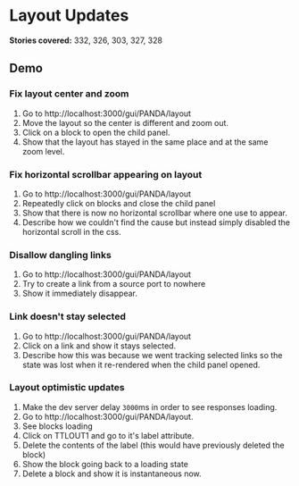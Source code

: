 # Layout Updates

**Stories covered:** 332, 326, 303, 327, 328

## Demo
### Fix layout center and zoom

1. Go to http://localhost:3000/gui/PANDA/layout
1. Move the layout so the center is different and zoom out.
1. Click on a block to open the child panel.
1. Show that the layout has stayed in the same place and at the same zoom level.

### Fix horizontal scrollbar appearing on layout

1. Go to http://localhost:3000/gui/PANDA/layout
1. Repeatedly click on blocks and close the child panel
1. Show that there is now no horizontal scrollbar where one use to appear.
1. Describe how we couldn't find the cause but instead simply disabled the horizontal scroll in the css.

### Disallow dangling links

1. Go to http://localhost:3000/gui/PANDA/layout
1. Try to create a link from a source port to nowhere
1. Show it immediately disappear.

### Link doesn't stay selected

1. Go to http://localhost:3000/gui/PANDA/layout
1. Click on a link and show it stays selected.
1. Describe how this was because we went tracking selected links so the state was lost when it re-rendered when the child panel opened.

### Layout optimistic updates

1. Make the dev server delay `3000`ms in order to see responses loading.
1. Go to http://localhost:3000/gui/PANDA/layout.
1. See blocks loading
1. Click on TTLOUT1 and go to it's label attribute.
1. Delete the contents of the label (this would have previously deleted the block)
1. Show the block going back to a loading state
1. Delete a block and show it is instantaneous now.

